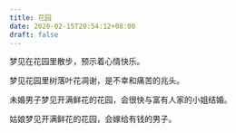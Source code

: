 ```yaml
---
title: 花园
date: 2020-02-15T20:54:12+08:00
draft: false
---
```


梦见在花园里散步，预示着心情快乐。

梦见花园里树落叶花凋谢，是不幸和痛苦的兆头。

未婚男子梦见开满鲜花的花园，会很快与富有人家的小姐结婚。

姑娘梦见开满鲜花的花园，会嫁给有钱的男子。